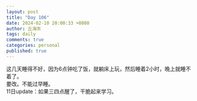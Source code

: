 ```yaml
---
layout: post
title: "Day 106"
date: 2024-02-10 20:00:33 +0800
author: 丘海东 
tags: daily
comments: true
categories: personal
published: true
---
```

这几天睡得不好，因为6点钟吃了饭，就躺床上玩，然后睡着2小时，晚上就睡不着了。  
要改。不能过早睡。  
11日update：如果三四点醒了，干脆起来学习。
